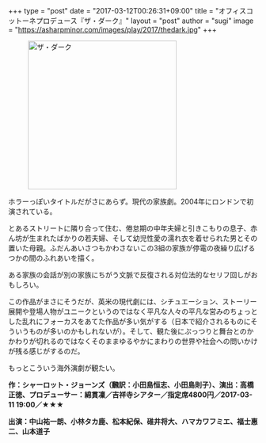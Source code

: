 +++
type = "post"
date = "2017-03-12T00:26:31+09:00"
title = "オフィスコットーネプロデュース『ザ・ダーク』"
layout = "post"
author = "sugi"
image = "https://asharpminor.com/images/play/2017/thedark.jpg"
+++
<figure class="alignleft"><img src="/images/play/2017/thedark.jpg" alt="ザ・ダーク" style="width: 300px !important;"></figure>

ホラーっぽいタイトルだがさにあらず。現代の家族劇。2004年にロンドンで初演されている。

とあるストリートに隣り合って住む、倦怠期の中年夫婦と引きこもりの息子、赤ん坊が生まれたばかりの若夫婦、そして幼児性愛の濡れ衣を着せられた男とその置いた母親。ふだんあいさつもかわさないこの3組の家族が停電の夜繰り広げるつかの間のふれあいを描く。

ある家族の会話が別の家族にちがう文脈で反復される対位法的なセリフ回しがおもしろい。

この作品がまさにそうだが、英米の現代劇には、シチュエーション、ストーリー展開や登場人物がユニークというのではなく平凡な人々の平凡な営みのちょっとした乱れにフォーカスをあてた作品が多い気がする（日本で紹介されるものにそういうものが多いのかもしれないが）。そして、観た後にぷっつりと舞台とのかかわりが切れるのではなくそのままゆるやかにまわりの世界や社会への問いかけが残る感じがするのだ。

もっとこういう海外演劇が観たい。

**作：シャーロット・ジョーンズ（飜訳：小田島恒志、小田島則子）、演出：高橋正徳、プロデューサー：綿貫凜／吉祥寺シアター／指定席4800円／2017-03-11 19:00／★★★**

**出演：中山祐一朗、小林タカ鹿、松本紀保、碓井将大、ハマカワフミエ、福士惠二、山本道子**
